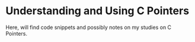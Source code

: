 # Understanding and Using C Pointers

Here, will find code snippets and possibly notes on my studies on C Pointers.
